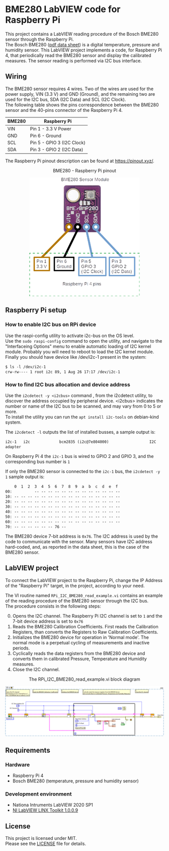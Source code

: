 # BME280 LabVIEW code for Raspberry Pi

This project contains a LabVIEW reading procedure of the Bosch BME280 sensor through the Raspberry Pi.<br>
The Bosch BME280 ([pdf data sheet](Documents/bst-bme280-ds002.pdf)) is a digital temperature, pressure and humidity sensor. This LabVIEW project implements a code, for Raspberry Pi 4, that periodically read the BME280 sensor and display the calibrated measures. The sensor reading is performed via I2C bus interface.

## Wiring

The BME280 sensor requires 4 wires. Two of the wires are used for the power supply, VIN (3.3 V) and GND (Ground), and the remaining two are used for the I2C bus, SDA (I2C Data) and SCL (I2C Clock).<br>
The following table shows the pins correspondence between the BME280 sensor and the 40-pins connector of the Raspberry Pi 4.

| BME280 | Raspberry Pi |
| ----- | ----- |
| VIN | Pin 1 - 3.3 V Power |
| GND | Pin 6 - Ground |
| SCL | Pin 5 - GPIO 3 (I2C Clock) |
| SDA | Pin 3 - GPIO 2 (I2C Data) |

The Raspberry Pi pinout description can be found at https://pinout.xyz/.

<p align="center">BME280 - Raspberry Pi pinout</p>
<p align="center"><img src="Documents/BME280_Pinout.png" width="350"></img></p>

## Raspberry Pi setup

### How to enable I2C bus on RPi device
Use the raspi-config utility to activate i2c-bus on the OS level.<br>
Use the `sudo raspi-config` command to open the utility, and navigate to the "Interfaceing Options" menu to enable automatic loading of I2C kernel module. Probably you will need to reboot to load the I2C kernel module.<br>
Finally you should have device like /dev/i2c-1 present in the system:
```
$ ls -l /dev/i2c-1
crw-rw---- 1 root i2c 89, 1 Aug 26 17:17 /dev/i2c-1
```
### How to find I2C bus allocation and device address
Use the `i2cdetect -y <i2cbus>` command , from the i2cdetect utility, to discover the address occupied by peripheral device. \<i2cbus\> indicates the number or name of the I2C bus to be scanned, and may vary from 0 to 5 or more.<br>
To install the utility you can run the `apt install i2c-tools` on debian-kind system.

The `i2cdetect -l` outputs the list of installed busses, a sample output is:
```
i2c-1   i2c             bcm2835 (i2c@7e804000)                  I2C adapter
```
On Raspberry Pi 4 the `i2c-1` bus is wired to GPIO 2 and GPIO 3, and the corresponding bus number is `1`

If only the BME280 sensor is connected to the `i2c-1` bus, the `i2cdetect -y 1` sample output is:
```
    0  1  2  3  4  5  6  7  8  9  a  b  c  d  e  f
00:          -- -- -- -- -- -- -- -- -- -- -- -- --
10: -- -- -- -- -- -- -- -- -- -- -- -- -- -- -- --
20: -- -- -- -- -- -- -- -- -- -- -- -- -- -- -- --
30: -- -- -- -- -- -- -- -- -- -- -- -- -- -- -- --
40: -- -- -- -- -- -- -- -- -- -- -- -- -- -- -- --
50: -- -- -- -- -- -- -- -- -- -- -- -- -- -- -- --
60: -- -- -- -- -- -- -- -- -- -- -- -- -- -- -- --
70: -- -- -- -- -- -- 76 --    
```
The BME280 device 7-bit address is `0x76`. The I2C address is used by the code to communicate with the sensor. Many sensors have I2C address hard-coded, and, as reported in the data sheet, this is the case of the BME280 sensor.

## LabVIEW project
To connect the LabVIEW project to the Raspberry Pi, change the IP Address of the "Raspberry Pi" target, in the project, according to your need.

The VI routine named `RPi_I2C_BME280_read_example.vi` contains an example of the reading procedure of the BME280 sensor through the I2C bus.<br>
The procedure consists in the following steps:

0. Opens the I2C channel. The Raspberry Pi I2C channel is set to `1` and the 7-bit device address is set to `0x76`
1. Reads the BME280 Calibration Coefficients. First reads the Calibration Registers, than converts the Registers to Raw Calibration Coefficients.
2. Initializes the BME280 device for operation in 'Normal mode'. The normal mode is a perpetual cycling of measurements and inactive periods.
3. Cyclically reads the data registers from the BME280 device and converts them in calibrated Pressure, Temperature and Humidity measures.
4. Close the I2C channel.

<p align="center">The RPi_I2C_BME280_read_example.vi block diagram</p>
<p align="center"><img src="Documents/RPi_i2c_BME280_read_Example.png"></img></p>

## Requirements
### Hardware
- Raspberry Pi 4
- Bosch BME280 (temperature, pressure and humidity sensor)

### Development environment
- Nationa Intruments LabVIEW 2020 SP1
- [NI LabVIEW LINX Toolkit 1.0.0.9](https://www.vipm.io/package/ni_labview_linx_toolkit/)

## License
This project is licensed under MIT. <br>
Please see the [LICENSE](LICENSE) file for details.
